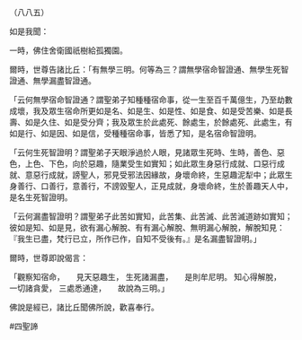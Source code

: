 （八八五）

如是我聞：

一時，佛住舍衛國祇樹給孤獨園。

爾時，世尊告諸比丘：「有無學三明。何等為三？謂無學宿命智證通、無學生死智證通、無學漏盡智證通。

「云何無學宿命智證通？謂聖弟子知種種宿命事，從一生至百千萬億生，乃至劫數成壞，我及眾生宿命所更如是名、如是生、如是性、如是食、如是受苦樂、如是長壽、如是久住、如是受分齊；我及眾生於此處死、餘處生，於餘處死、此處生，有如是行、如是因、如是信，受種種宿命事，皆悉了知，是名宿命智證明。

「云何生死智證明？謂聖弟子天眼淨過於人眼，見諸眾生死時、生時，善色、惡色，上色、下色，向於惡趣，隨業受生如實知；如此眾生身惡行成就、口惡行成就、意惡行成就，謗聖人，邪見受邪法因緣故，身壞命終，生惡趣泥犁中；此眾生身善行、口善行，意善行，不謗毀聖人，正見成就，身壞命終，生於善趣天人中，是名生死智證明。

「云何漏盡智證明？謂聖弟子此苦如實知，此苦集、此苦滅、此苦滅道跡如實知；彼如是知、如是見，欲有漏心解脫、有有漏心解脫、無明漏心解脫，解脫知見：『我生已盡，梵行已立，所作已作，自知不受後有。』是名漏盡智證明。」

爾時，世尊即說偈言：

「觀察知宿命，　　見天惡趣生，
生死諸漏盡，　　是則牟尼明。
知心得解脫，　　一切諸貪愛，
三處悉通達，　　故說為三明。」

佛說是經已，諸比丘聞佛所說，歡喜奉行。



#四聖諦
